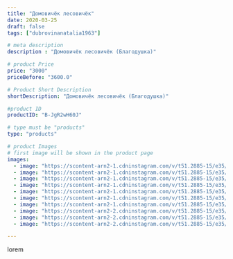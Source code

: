 ```yaml
---
title: "Домовичёк лесовичёк"
date: 2020-03-25
draft: false
tags: ["dubrovinanatalia1963"]

# meta description
description : "Домовичёк лесовичёк (Благодушка)"

# product Price
price: "3000"
priceBefore: "3600.0"

# Product Short Description
shortDescription: "Домовичёк лесовичёк (Благодушка)"

#product ID
productID: "B-JgR2wH60J"

# type must be "products"
type: "products"

# product Images
# first image will be shown in the product page
images:
  - image: "https://scontent-arn2-1.cdninstagram.com/v/t51.2885-15/e35/91210120_140013710889955_3223079639785450731_n.jpg?se=7&tp=1&_nc_ht=scontent-arn2-1.cdninstagram.com&_nc_cat=107&_nc_ohc=rfqL2AB1XmEAX_JjYNg&ccb=7-4&oh=c5a4e5aa9c7b0893f572758e846db880&oe=6084A734&ig_cache_key=MjI3MjQ4OTQ0NzkyODc2OTk0OA%3D%3D.2-ccb7-4"
  - image: "https://scontent-arn2-1.cdninstagram.com/v/t51.2885-15/e35/90676271_237555107635439_2977477282792919903_n.jpg?se=7&tp=1&_nc_ht=scontent-arn2-1.cdninstagram.com&_nc_cat=111&_nc_ohc=uRgX4UtW1jcAX8JmkeN&ccb=7-4&oh=633689aba4033dee2790cfdc2a5aaaef&oe=60832C9A&ig_cache_key=MjI3MjQ4OTQ0Nzk1Mzg2MzczNA%3D%3D.2-ccb7-4"
  - image: "https://scontent-arn2-1.cdninstagram.com/v/t51.2885-15/e35/91048748_224526735326397_8141120505006502206_n.jpg?se=7&tp=1&_nc_ht=scontent-arn2-1.cdninstagram.com&_nc_cat=109&_nc_ohc=XmvtWp4cBsUAX-uPGDn&ccb=7-4&oh=822f536ed5927b57597d89c5f09115e7&oe=6081EA0C&ig_cache_key=MjI3MjQ4OTQ0Nzk3MDc3MzkzNQ%3D%3D.2-ccb7-4"
  - image: "https://scontent-arn2-1.cdninstagram.com/v/t51.2885-15/e35/90478333_2438193403110966_4900206233475851589_n.jpg?se=7&tp=1&_nc_ht=scontent-arn2-1.cdninstagram.com&_nc_cat=106&_nc_ohc=mxehOxEVhmMAX_FzBuC&ccb=7-4&oh=64efb7edfa3aa1642a34b90b12c8c149&oe=6082EB72&ig_cache_key=MjI3MjQ4OTQ0NzkzNzIxNjgwMQ%3D%3D.2-ccb7-4"
  - image: "https://scontent-arn2-1.cdninstagram.com/v/t51.2885-15/e35/90495166_172610410370046_2862406337039672449_n.jpg?se=7&tp=1&_nc_ht=scontent-arn2-1.cdninstagram.com&_nc_cat=106&_nc_ohc=ULwckNfwOs8AX-AA5zt&ccb=7-4&oh=83a10b3e994fe435e745f534d58be8d1&oe=6082B2EC&ig_cache_key=MjI3MjQ4OTQ0NzkyMDM5MjU1NQ%3D%3D.2-ccb7-4"
  - image: "https://scontent-arn2-1.cdninstagram.com/v/t51.2885-15/e35/90716498_219042202506091_9098739614758029793_n.jpg?se=7&tp=1&_nc_ht=scontent-arn2-1.cdninstagram.com&_nc_cat=107&_nc_ohc=-OHV3sx0OGIAX-BRsDK&ccb=7-4&oh=c55c5a3d7c0b5ff734973c78bbf35b2d&oe=6084F28B&ig_cache_key=MjI3MjQ4OTQ0Nzk1Mzk2Njc4Mw%3D%3D.2-ccb7-4"
  - image: "https://scontent-arn2-1.cdninstagram.com/v/t51.2885-15/e35/90705192_219595212608901_6024850462216170919_n.jpg?se=7&tp=1&_nc_ht=scontent-arn2-1.cdninstagram.com&_nc_cat=109&_nc_ohc=yG4CKjw95Z8AX8XrZKg&ccb=7-4&oh=78e618834a110196408e650843d98b18&oe=6081F77E&ig_cache_key=MjI3MjQ4OTQ0Nzk0NTU1Nzk5NQ%3D%3D.2-ccb7-4"
  - image: "https://scontent-arn2-2.cdninstagram.com/v/t51.2885-15/e35/91126165_2561392477483692_7964022415824213154_n.jpg?se=7&tp=1&_nc_ht=scontent-arn2-2.cdninstagram.com&_nc_cat=100&_nc_ohc=hScWgE4ZvNkAX_Vqb86&ccb=7-4&oh=2c62a79cc42bfda504b94b26b7109957&oe=608462E7&ig_cache_key=MjI3MjQ4OTQ0Nzk3MDc4NzAxMw%3D%3D.2-ccb7-4"
  - image: "https://scontent-arn2-2.cdninstagram.com/v/t51.2885-15/e35/91046771_538663180361789_3838470321842309798_n.jpg?se=7&tp=1&_nc_ht=scontent-arn2-2.cdninstagram.com&_nc_cat=105&_nc_ohc=guHMhwSePU8AX-CXG0V&ccb=7-4&oh=93a166bdb024f6fcd43d3e4b9417271b&oe=608419FA&ig_cache_key=MjI3MjQ4OTQ0Nzk2MjQxMDgwMg%3D%3D.2-ccb7-4"
  - image: "https://scontent-arn2-2.cdninstagram.com/v/t51.2885-15/e35/90708972_633780637466792_4089442075091635009_n.jpg?se=7&tp=1&_nc_ht=scontent-arn2-2.cdninstagram.com&_nc_cat=108&_nc_ohc=rLk0OXoRqkwAX_Mb7hE&ccb=7-4&oh=1199a4d66e26a1bf2d008e4068aa2178&oe=6082FD9F&ig_cache_key=MjI3MjQ4OTQ0Nzk0NTQyMzI0OA%3D%3D.2-ccb7-4"

---
```

lorem
